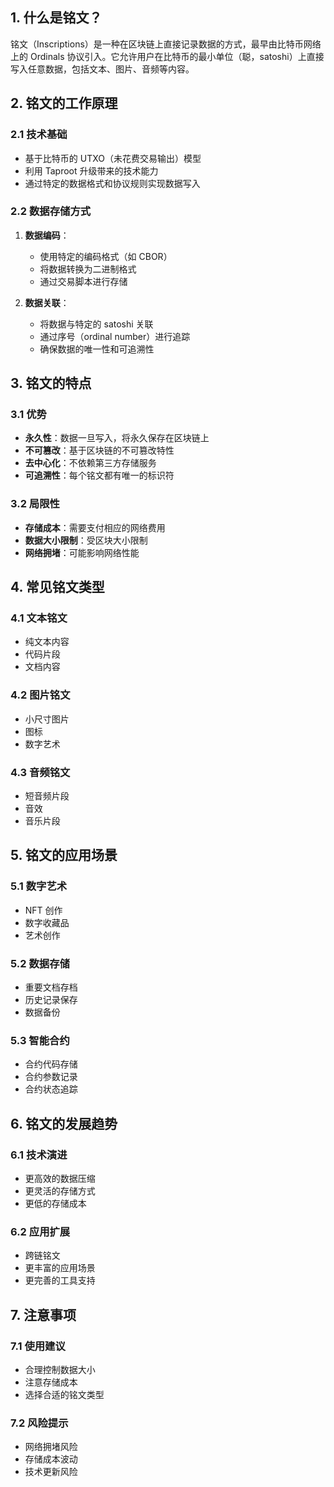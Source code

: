 ## 1. 什么是铭文？

铭文（Inscriptions）是一种在区块链上直接记录数据的方式，最早由比特币网络上的 Ordinals 协议引入。它允许用户在比特币的最小单位（聪，satoshi）上直接写入任意数据，包括文本、图片、音频等内容。

## 2. 铭文的工作原理 

### 2.1 技术基础
- 基于比特币的 UTXO（未花费交易输出）模型
- 利用 Taproot 升级带来的技术能力
- 通过特定的数据格式和协议规则实现数据写入

### 2.2 数据存储方式
1. **数据编码**：
   - 使用特定的编码格式（如 CBOR）
   - 将数据转换为二进制格式
   - 通过交易脚本进行存储

2. **数据关联**：
   - 将数据与特定的 satoshi 关联
   - 通过序号（ordinal number）进行追踪
   - 确保数据的唯一性和可追溯性

## 3. 铭文的特点

### 3.1 优势
- **永久性**：数据一旦写入，将永久保存在区块链上
- **不可篡改**：基于区块链的不可篡改特性
- **去中心化**：不依赖第三方存储服务
- **可追溯性**：每个铭文都有唯一的标识符

### 3.2 局限性
- **存储成本**：需要支付相应的网络费用
- **数据大小限制**：受区块大小限制
- **网络拥堵**：可能影响网络性能

## 4. 常见铭文类型

### 4.1 文本铭文
- 纯文本内容
- 代码片段
- 文档内容

### 4.2 图片铭文
- 小尺寸图片
- 图标
- 数字艺术 

### 4.3 音频铭文
- 短音频片段
- 音效
- 音乐片段

## 5. 铭文的应用场景

### 5.1 数字艺术
- NFT 创作
- 数字收藏品
- 艺术创作

### 5.2 数据存储
- 重要文档存档
- 历史记录保存
- 数据备份

### 5.3 智能合约
- 合约代码存储
- 合约参数记录
- 合约状态追踪

## 6. 铭文的发展趋势

### 6.1 技术演进
- 更高效的数据压缩
- 更灵活的存储方式
- 更低的存储成本

### 6.2 应用扩展
- 跨链铭文
- 更丰富的应用场景
- 更完善的工具支持

## 7. 注意事项

### 7.1 使用建议
- 合理控制数据大小
- 注意存储成本
- 选择合适的铭文类型

### 7.2 风险提示
- 网络拥堵风险
- 存储成本波动
- 技术更新风险
